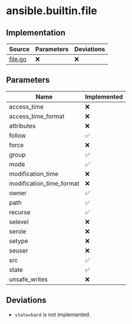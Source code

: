 # ansible.builtin.file

## Implementation

| Source | Parameters | Deviations |
|--------|------------|------------|
| [file.go](../../pkg/exec/file.go) | :x: | :x: |

## Parameters

| Name | Implemented |
|------|-------------|
| access_time |  :x:  |
| access_time_format |  :x:  |
| attributes |  :x:  |
| follow |  :white_check_mark:  |
| force |  :x:  |
| group |  :white_check_mark:  |
| mode |  :white_check_mark:  |
| modification_time |  :x:  |
| modification_time_format |  :x:  |
| owner |  :white_check_mark:  |
| path |  :white_check_mark:  |
| recurse |  :white_check_mark:  |
| selevel |  :x:  |
| serole |  :x:  |
| setype |  :x:  |
| seuser |  :x:  |
| src |  :white_check_mark:  |
| state |  :white_check_mark:  |
| unsafe_writes |  :x:  |

## Deviations

* `state=hard` is not implemented.

